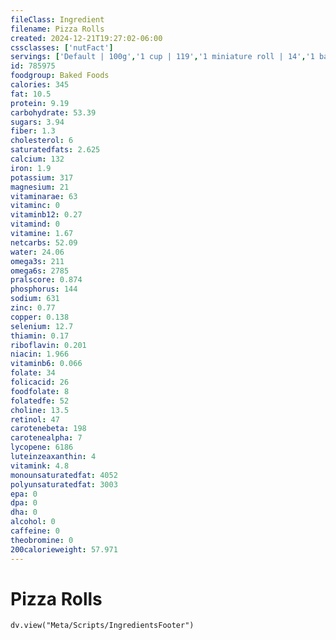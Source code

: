 ```yaml
---
fileClass: Ingredient
filename: Pizza Rolls
created: 2024-12-21T19:27:02-06:00
cssclasses: ['nutFact']
servings: ['Default | 100g','1 cup | 119','1 miniature roll | 14','1 bagel bite | 22','1 pizza bite | 14','1 pizza roll | 14']
id: 785975
foodgroup: Baked Foods
calories: 345
fat: 10.5
protein: 9.19
carbohydrate: 53.39
sugars: 3.94
fiber: 1.3
cholesterol: 6
saturatedfats: 2.625
calcium: 132
iron: 1.9
potassium: 317
magnesium: 21
vitaminarae: 63
vitaminc: 0
vitaminb12: 0.27
vitamind: 0
vitamine: 1.67
netcarbs: 52.09
water: 24.06
omega3s: 211
omega6s: 2785
pralscore: 0.874
phosphorus: 144
sodium: 631
zinc: 0.77
copper: 0.138
selenium: 12.7
thiamin: 0.17
riboflavin: 0.201
niacin: 1.966
vitaminb6: 0.066
folate: 34
folicacid: 26
foodfolate: 8
folatedfe: 52
choline: 13.5
retinol: 47
carotenebeta: 198
carotenealpha: 7
lycopene: 6186
luteinzeaxanthin: 4
vitamink: 4.8
monounsaturatedfat: 4052
polyunsaturatedfat: 3003
epa: 0
dpa: 0
dha: 0
alcohol: 0
caffeine: 0
theobromine: 0
200calorieweight: 57.971
---
```


# Pizza Rolls

```dataviewjs
dv.view("Meta/Scripts/IngredientsFooter")
```